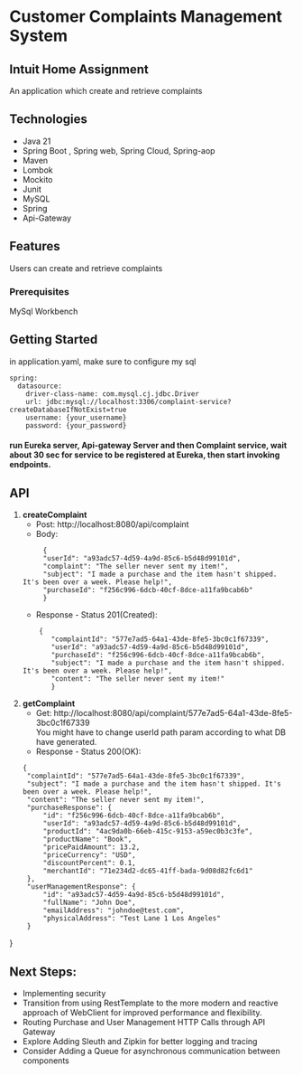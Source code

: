 # Customer Complaints Management System

<h2>Intuit Home Assignment</h2>

An application which create and retrieve complaints


## Technologies

- Java 21
- Spring Boot , Spring web, Spring Cloud, Spring-aop
- Maven
- Lombok
- Mockito
- Junit
- MySQL
- Spring
- Api-Gateway

## Features

Users can create and retrieve complaints

### Prerequisites

MySql Workbench

## Getting Started

in application.yaml, make sure to configure my sql</br>
```
spring:
  datasource:
    driver-class-name: com.mysql.cj.jdbc.Driver
    url: jdbc:mysql://localhost:3306/complaint-service?createDatabaseIfNotExist=true
    username: {your_username}
    password: {your_password}
```


<h4> run Eureka server,
Api-gateway Server and then Complaint service,
wait about 30 sec for service to be registered at Eureka,
then start invoking endpoints.</h4>

## API
1. <b>createComplaint</b></br>
    - Post: http://localhost:8080/api/complaint
    - Body:
     ```
          {
          "userId": "a93adc57-4d59-4a9d-85c6-b5d48d99101d",
          "complaint": "The seller never sent my item!",
          "subject": "I made a purchase and the item hasn't shipped. It's been over a week. Please help!",
          "purchaseId": "f256c996-6dcb-40cf-8dce-a11fa9bcab6b"
          }
    ```
    - Response - Status 201(Created):
   ```
       {
          "complaintId": "577e7ad5-64a1-43de-8fe5-3bc0c1f67339",
          "userId": "a93adc57-4d59-4a9d-85c6-b5d48d99101d",
          "purchaseId": "f256c996-6dcb-40cf-8dce-a11fa9bcab6b",
          "subject": "I made a purchase and the item hasn't shipped. It's been over a week. Please help!",
          "content": "The seller never sent my item!"
          }
   ```
2. <b>getComplaint</b></br>
    - Get: http://localhost:8080/api/complaint/577e7ad5-64a1-43de-8fe5-3bc0c1f67339 </br>
   You might have to change userId path param according to what DB have generated.
    - Response - Status 200(OK):
   ```
   {
    "complaintId": "577e7ad5-64a1-43de-8fe5-3bc0c1f67339",
    "subject": "I made a purchase and the item hasn't shipped. It's been over a week. Please help!",
    "content": "The seller never sent my item!",
    "purchaseResponse": {
        "id": "f256c996-6dcb-40cf-8dce-a11fa9bcab6b",
        "userId": "a93adc57-4d59-4a9d-85c6-b5d48d99101d",
        "productId": "4ac9da0b-66eb-415c-9153-a59ec0b3c3fe",
        "productName": "Book",
        "pricePaidAmount": 13.2,
        "priceCurrency": "USD",
        "discountPercent": 0.1,
        "merchantId": "71e234d2-dc65-41ff-bada-9d08d82fc6d1"
    },
    "userManagementResponse": {
        "id": "a93adc57-4d59-4a9d-85c6-b5d48d99101d",
        "fullName": "John Doe",
        "emailAddress": "johndoe@test.com",
        "physicalAddress": "Test Lane 1 Los Angeles"
    }
}

## Next Steps:
- Implementing security 
- Transition from using RestTemplate to the more modern and reactive approach of WebClient for improved performance and flexibility.
- Routing Purchase and User Management HTTP Calls through API Gateway
- Explore Adding Sleuth and Zipkin for better logging and tracing
- Consider Adding a Queue for asynchronous communication between components
